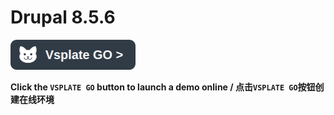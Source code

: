 # Drupal 8.5.6

<a href="https://www.vsplate.com/?docker-compose=https://github.com/vsplate/dcenvs/drupal/8.5.6"><img alt="VSPLATE GO" src="https://raw.githubusercontent.com/vsplate/images/master/vsgo_btn.png" width="200px"></a>

**Click the `VSPLATE GO` button to launch a demo online / 点击`VSPLATE GO`按钮创建在线环境**